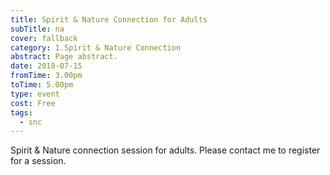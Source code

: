 ```yaml
---
title: Spirit & Nature Connection for Adults
subTitle: na
cover: fallback
category: 1.Spirit & Nature Connection
abstract: Page abstract.
date: 2018-07-15
fromTime: 3.00pm
toTime: 5.00pm
type: event
cost: Free
tags:
  - snc
---
```


Spirit & Nature connection session for adults. Please contact me to register for a session.

